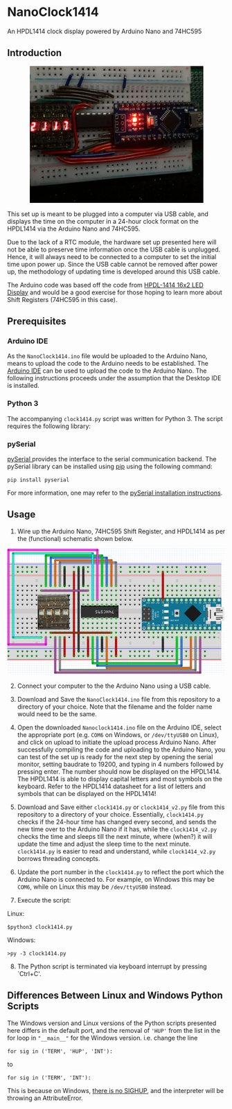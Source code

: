 # NanoClock1414
An HPDL1414 clock display powered by Arduino Nano and 74HC595

## Introduction

<p align="center"><img src="https://github.com/senglk/NanoClock1414/blob/master/images/clock1414.jpg" alt="Picture of finished NanoClock1414" width="401" height="316" /></p>

This set up is meant to be plugged into a computer via USB cable, and displays the time on the computer in a 24-hour clock format on the HPDL1414 via the Arduino Nano and 74HC595.

Due to the lack of a RTC module, the hardware set up presented here will not be able to preserve time information once the USB cable is unplugged. Hence, it will always need to be connected to a computer to set the initial time upon power up. Since the USB cable cannot be removed after power up, the methodology of updating time is developed around this USB cable.

The Arduino code was based off the code from [HPDL-1414 16x2 LED Display](https://hackaday.io/project/168425-hpdl-1414-16x2-led-display) and would be a good exercise for those hoping to learn more about Shift Registers (74HC595 in this case).

## Prerequisites

### Arduino IDE

As the `NanoClock1414.ino` file would be uploaded to the Arduino Nano, means to upload the code to the Arduino needs to be established. The [Arduino IDE](https://www.arduino.cc/en/Guide) can be used to upload the code to the Arduino Nano. The following instructions proceeds under the assumption that the Desktop IDE is installed.

### Python 3

The accompanying `clock1414.py` script was written for Python 3. The script requires the following library:

### pySerial

[pySerial ](https://pyserial.readthedocs.io/en/latest/pyserial.html) provides the interface to the serial communication backend. The pySerial library can be installed using [pip](https://pypi.org/project/pip/) using the following command:

    pip install pyserial

For more information, one may refer to the [pySerial installation instructions](https://pyserial.readthedocs.io/en/latest/pyserial.html#installation).

## Usage

1. Wire up the Arduino Nano, 74HC595 Shift Register, and HPDL1414 as per the (functional) schematic shown below.

<p align="center"><img src="https://github.com/senglk/NanoClock1414/blob/master/images/schematic.png" alt="Functional Schematic of NanoClock1414, image created using Fritzing and GIMP" /></p>

2. Connect your computer to the the Arduino Nano using a USB cable.

3. Download and Save the `NanoClock1414.ino` file from this repository to a directory of your choice. Note that the filename and the folder name would need to be the same.

4. Open the downloaded `Nanoclock1414.ino` file on the Arduino IDE, select the appropriate port (e.g. `COM6` on Windows, or `/dev/ttyUSB0` on Linux), and click on upload to initiate the upload process Arduino Nano. After successfully compiling the code and uploading to the Arduino Nano, you can test of the set up is ready for the next step by opening the serial monitor, setting baudrate to 19200, and typing in 4 numbers followed by pressing enter. The number should now be displayed on the HPDL1414. The HPDL1414 is able to display capital letters and most symbols on the keyboard. Refer to the HPDL1414 datasheet for a list of letters and symbols that can be displayed on the HPDL1414!

5. Download and Save either `clock1414.py` or `clock1414_v2.py` file from this repository to a directory of your choice. Essentially, `clock1414.py` checks if the 24-hour time has changed every second, and sends the new time over to the Arduino Nano if it has, while the `clock1414_v2.py` checks the time and sleeps till the next minute, where (when?) it will update the time and adjust the sleep time to the next minute. `clock1414.py` is easier to read and understand, while `clock1414_v2.py` borrows threading concepts.

6. Update the port number in the `clock1414.py` to reflect the port which the Arduino Nano is connected to. For example, on Windows this may be `COM6`, while on Linux this may be `/dev/ttyUSB0` instead.

7. Execute the script:

Linux:

    $python3 clock1414.py

Windows:

    >py -3 clock1414.py

8. The Python script is terminated via keyboard interrupt by pressing `Ctrl+C'.

## Differences Between Linux and Windows Python Scripts
The Windows version and Linux versions of the Python scripts presented here differs in the default port, and the removal of `'HUP'` from the list in the for loop in `"__main__"` for the Windows version. i.e. change the line

    for sig in ('TERM', 'HUP', 'INT'):

to

    for sig in ('TERM', 'INT'):

This is because on Windows, [there is no SIGHUP](https://stackoverflow.com/a/48336681/5317990), and the interpreter will be throwing an AttributeError.
